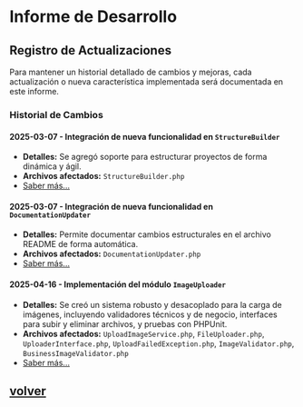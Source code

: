 # Informe de Desarrollo

## Registro de Actualizaciones
Para mantener un historial detallado de cambios y mejoras, cada actualización o nueva característica implementada será documentada en este informe.

### Historial de Cambios

#### 2025-03-07 - Integración de nueva funcionalidad en `StructureBuilder`
- **Detalles:** Se agregó soporte para estructurar proyectos de forma dinámica y ágil.
- **Archivos afectados:** `StructureBuilder.php`
- [Saber más...](StructureBuilder.md)

#### 2025-03-07 - Integración de nueva funcionalidad en `DocumentationUpdater`
- **Detalles:** Permite documentar cambios estructurales en el archivo README de forma automática.
- **Archivos afectados:** `DocumentationUpdater.php`
- [Saber más...](DocumentationUpdater.md)

#### 2025-04-16 - Implementación del módulo `ImageUploader`
- **Detalles:** Se creó un sistema robusto y desacoplado para la carga de imágenes, incluyendo validadores técnicos y de negocio, interfaces para subir y eliminar archivos, y pruebas con PHPUnit.
- **Archivos afectados:** `UploadImageService.php`, `FileUploader.php`, `UploaderInterface.php`, `UploadFailedException.php`, `ImageValidator.php`, `BusinessImageValidator.php`
- [Saber más...](ImageUploader.md)

## [volver](../README.md)
